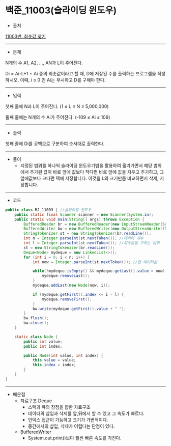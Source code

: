 # 백준_11003(슬라이딩 윈도우)

- 출처

[11003번: 최솟값 찾기](https://www.acmicpc.net/problem/11003)

---

- 문제

N개의 수 A1, A2, ..., AN과 L이 주어진다.

Di = Ai-L+1 ~ Ai 중의 최솟값이라고 할 때, D에 저장된 수를 출력하는 프로그램을 작성하시오. 이때, i ≤ 0 인 Ai는 무시하고 D를 구해야 한다.

---

- 입력

첫째 줄에 N과 L이 주어진다. (1 ≤ L ≤ N ≤ 5,000,000)

둘째 줄에는 N개의 수 Ai가 주어진다. (-109 ≤ Ai ≤ 109)

---

- 출력

첫째 줄에 Di를 공백으로 구분하여 순서대로 출력한다.

---

- 풀이
    - 지정된 범위를 하나씩 슬라이딩 윈도우기법을 활용하여 옮겨가면서 해당 범위에서 추가된 값이 바로 앞에 값보다 작다면 바로 앞에 값을 지우고 추가하고, 그 앞에값보다 크다면 덱에 저장합니다. 이것을 L의 크기만큼 비교하면서 삭제, 저장합니다.

---

- 코드

```java
public class BJ_11003 { //슬라이딩 윈도우
    public static final Scanner scanner = new Scanner(System.in);
    public static void main(String[] args) throws Exception {
        BufferedReader br = new BufferedReader(new InputStreamReader(System.in));
        BufferedWriter bw = new BufferedWriter(new OutputStreamWriter(System.out));
        StringTokenizer st = new StringTokenizer(br.readLine());
        int n = Integer.parseInt(st.nextToken()); //데이터 개수
        int l = Integer.parseInt(st.nextToken()); //최솟값을 구하는 범위
        st = new StringTokenizer(br.readLine());
        Deque<Node> mydeque = new LinkedList<>(); 
        for (int i = 0; i < n; i++) {
            int now = Integer.parseInt(st.nextToken()); //현 데이터값 

            while(!mydeque.isEmpty() && mydeque.getLast().value > now) {
                mydeque.removeLast();
            }
            mydeque.addLast(new Node(now, i));

            if (mydeque.getFirst().index <= i - l) {
                mydeque.removeFirst();
            }
            bw.write(mydeque.getFirst().value + " ");
        }
        bw.flush();
        bw.close();
    }

    static class Node {
        public int value;
        public int index;

        public Node(int value, int index) {
            this.value = value;
            this.index = index;
        }
    }
}
```

---

- 배운점
    - 자료구조 Deque
        - 스택과 큐의 장점을 합한 자료구조
        - 데이터의 삽입과 삭제를 앞,뒤에서 할 수 있고 그 속도가 빠르다.
        - 인덱스 접근이 가능하고 크기가 가변적이다.
        - 중간에서의 삽입, 삭제가 어렵다는 단점이 있다.
    - BufferedWriter
        - System.out.print()보다 훨씬 빠른 속도를 가진다.